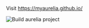 Visit https://myaurelia.github.io/

![Build aurelia project](https://github.com/myaurelia/myaureliatodo/workflows/Build%20aurelia%20project/badge.svg)

